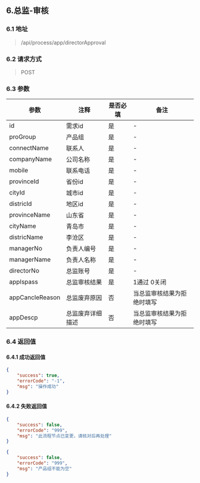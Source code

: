 ## 6.总监-审核

### 6.1 地址
> /api/process/app/directorApproval

### 6.2 请求方式
> POST

### 6.3 参数

|  参数   | 注释  |是否必填  |备注  |
|  ----  | ----  |----  |----  |
| id  | 需求id | 是 | -
| proGroup  | 产品组 | 是 | -
| connectName  | 联系人| 是 | -
| companyName  | 公司名称 | 是 | -
| mobile  | 联系电话 | 是 | -
| provinceId  | 省份id| 是 | -
| cityId  | 城市id | 是 | -
| districId  | 地区id | 是 | -
| provinceName  | 山东省| 是 | -
| cityName  | 青岛市 | 是 | -
| districName  | 李沧区 | 是 | -
| managerNo  | 负责人编号| 是 | -
| managerName  | 负责人名称| 是 | -
| directorNo  | 总监账号| 是 | -
| appIspass  | 总监审核结果| 是 | 1通过 0关闭
| appCancleReason  | 总监废弃原因| 否 | 当总监审核结果为拒绝时填写
| appDescp  | 总监废弃详细描述| 否 | 当总监审核结果为拒绝时填写

### 6.4 返回值

#### 6.4.1 成功返回值
```json
{
    "success": true,
    "errorCode": "-1",
    "msg": "操作成功"
}
```

#### 6.4.2 失败返回值
```json
{
    "success": false,
    "errorCode": "999",
    "msg": "此流程节点已变更，请核对后再处理"
}
```

```json
{
    "success": false,
    "errorCode": "999",
    "msg": "产品组不能为空"
}
```